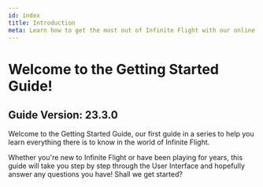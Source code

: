 ```yaml
---
id: index
title: Introduction
meta: Learn how to get the most out of Infinite Flight with our online documentation.
---
```


# Welcome to the Getting Started Guide!



## Guide Version: 23.3.0



Welcome to the Getting Started Guide, our first guide in a series to help you learn everything there is to know in the world of Infinite Flight. 



Whether you're new to Infinite Flight or have been playing for years, this guide will take you step by step through the User Interface and hopefully answer any questions you have! Shall we get started?


